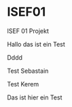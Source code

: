 # ISEF01
ISEF 01 Projekt


Hallo das ist ein Test


Dddd


Test Sebastain



Test Kerem


Das ist hier ein Test